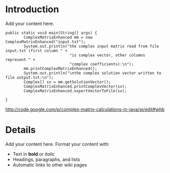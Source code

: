 # Introduction #

Add your content here.

```
public static void main(String[] args) {
		ComplexMatrixEnhanced mm = new ComplexMatrixEnhanced("input.txt");
		System.out.println("the complex input matrix read from file input.txt (first column " +
							"is complex vector, other columns represent " +
							"complex coefficients):\n");
		mm.printComplexMatrixEnhanced();
		System.out.println("\nthe complex solution vector written to file output.txt:\n");
		Complex[] sv = mm.getSolutionVector();
		ComplexMatrixEnhanced.printComplexVector(sv);
		ComplexMatrixEnhanced.exportVectorToFile(sv);
		
}

```

http://code.google.com/p/complex-matrix-calculations-in-java/w/edit#whb
# Details #

Add your content here.  Format your content with:
  * Text in **bold** or _italic_
  * Headings, paragraphs, and lists
  * Automatic links to other wiki pages